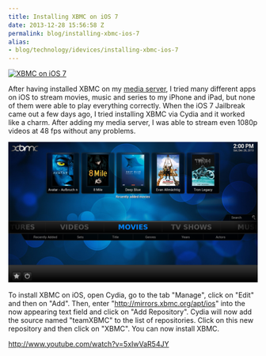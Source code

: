 ```yaml
---
title: Installing XBMC on iOS 7
date: 2013-12-28 15:56:58 Z
permalink: blog/installing-xbmc-ios-7
alias:
- blog/technology/idevices/installing-xbmc-ios-7
---
```


[![XBMC on iOS 7](/uploads/2013/12/xbmc-ios-banner.jpg)](/uploads/2013/12/xbmc-ios-banner.jpg)

After having installed XBMC on my [media server](http://leolabs.org/blog/building-living-room-media-center-part-2/ "Building a living room media center – Part 2: The Intel NUC"), I tried many different apps on iOS to stream movies, music and series to my iPhone and iPad, but none of them were able to play everything correctly. When the iOS 7 Jailbreak came out a few days ago, I tried installing XBMC via Cydia and it worked like a charm. After adding my media server, I was able to stream even 1080p videos at 48 fps without any problems.

[![XBMC on iOS 7](/uploads/2013/12/Photo-385.png)](/uploads/2013/12/Photo-385.png)

To install XBMC on iOS, open Cydia, go to the tab "Manage", click on "Edit" and then on "Add". Then, enter "http://mirrors.xbmc.org/apt/ios" into the now appearing text field and click on "Add Repository". Cydia will now add the source named "teamXBMC" to the list of repositories. Click on this new repository and then click on "XBMC". You can now install XBMC.

http://www.youtube.com/watch?v=5xIwVaR54JY
